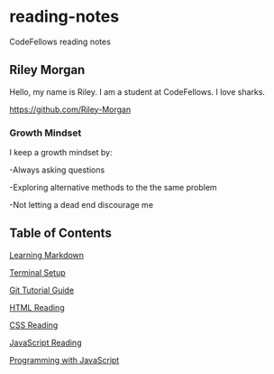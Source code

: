 # reading-notes
CodeFellows reading notes

## Riley Morgan
Hello, my name is Riley. I am a student at CodeFellows. I love sharks.

https://github.com/Riley-Morgan

### Growth Mindset
I keep a growth mindset by:

-Always asking questions

-Exploring alternative methods to the the same problem

-Not letting a dead end discourage me

## Table of Contents
[Learning Markdown](https://riley-morgan.github.io/reading-notes/learning-markdown.md)

[Terminal Setup](https://riley-morgan.github.io/reading-notes/terminal-setup.md)

[Git Tutorial Guide](https://riley-morgan.github.io/reading-notes/github-tutorial-guide.md)

[HTML Reading](https://riley-morgan.github.io/reading-notes/reading-four.md)

[CSS Reading](https://riley-morgan.github.io/reading-notes/css-reading.md)

[JavaScript Reading](https://riley-morgan.github.io/reading-notes/reading-five.md)

[Programming with JavaScript](https://riley-morgan.github.io/reading-notes/reading-seven.md)
